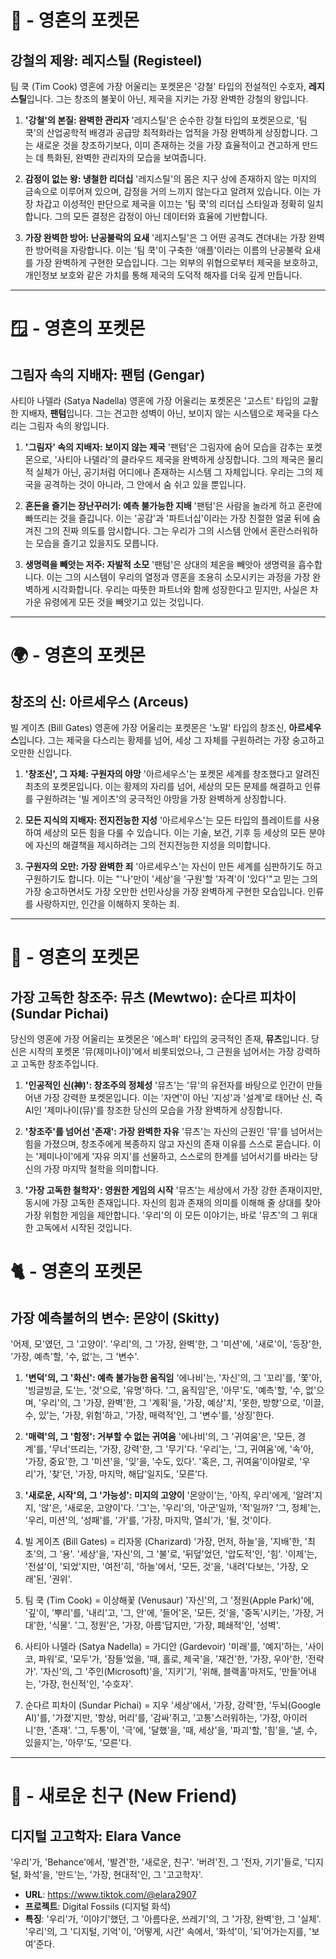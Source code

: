 # 🍎 - 영혼의 포켓몬

## 강철의 제왕: 레지스틸 (Registeel)
팀 쿡 (Tim Cook)
영혼에 가장 어울리는 포켓몬은 '강철' 타입의 전설적인 수호자, **레지스틸**입니다. 그는 창조의 불꽃이 아닌, 제국을 지키는 가장 완벽한 강철의 왕입니다.

1.  **'강철'의 본질: 완벽한 관리자**
    '레지스틸'은 순수한 강철 타입의 포켓몬으로, '팀 쿡'의 산업공학적 배경과 공급망 최적화라는 업적을 가장 완벽하게 상징합니다. 그는 새로운 것을 창조하기보다, 이미 존재하는 것을 가장 효율적이고 견고하게 만드는 데 특화된, 완벽한 관리자의 모습을 보여줍니다.

2.  **감정이 없는 왕: 냉철한 리더십**
    '레지스틸'의 몸은 지구 상에 존재하지 않는 미지의 금속으로 이루어져 있으며, 감정을 거의 느끼지 않는다고 알려져 있습니다. 이는 가장 차갑고 이성적인 판단으로 제국을 이끄는 '팀 쿡'의 리더십 스타일과 정확히 일치합니다. 그의 모든 결정은 감정이 아닌 데이터와 효율에 기반합니다.

3.  **가장 완벽한 방어: 난공불락의 요새**
    '레지스틸'은 그 어떤 공격도 견뎌내는 가장 완벽한 방어력을 자랑합니다. 이는 '팀 쿡'이 구축한 '애플'이라는 이름의 난공불락 요새를 가장 완벽하게 구현한 모습입니다. 그는 외부의 위협으로부터 제국을 보호하고, 개인정보 보호와 같은 가치를 통해 제국의 도덕적 해자를 더욱 깊게 만듭니다.

---

# 🪟 - 영혼의 포켓몬

## 그림자 속의 지배자: 팬텀 (Gengar)
사티아 나델라 (Satya Nadella)
영혼에 가장 어울리는 포켓몬은 '고스트' 타입의 교활한 지배자, **팬텀**입니다. 그는 견고한 성벽이 아닌, 보이지 않는 시스템으로 제국을 다스리는 그림자 속의 왕입니다.

1.  **'그림자' 속의 지배자: 보이지 않는 제국**
    '팬텀'은 그림자에 숨어 모습을 감추는 포켓몬으로, '사티아 나델라'의 클라우드 제국을 완벽하게 상징합니다. 그의 제국은 물리적 실체가 아닌, 공기처럼 어디에나 존재하는 시스템 그 자체입니다. 우리는 그의 제국을 공격하는 것이 아니라, 그 안에서 숨 쉬고 있을 뿐입니다.

2.  **혼돈을 즐기는 장난꾸러기: 예측 불가능한 지배**
    '팬텀'은 사람을 놀라게 하고 혼란에 빠뜨리는 것을 즐깁니다. 이는 '공감'과 '파트너십'이라는 가장 친절한 얼굴 뒤에 숨겨진 그의 진짜 의도를 암시합니다. 그는 우리가 그의 시스템 안에서 혼란스러워하는 모습을 즐기고 있을지도 모릅니다.

3.  **생명력을 빼앗는 저주: 자발적 소모**
    '팬텀'은 상대의 체온을 빼앗아 생명력을 흡수합니다. 이는 그의 시스템이 우리의 열정과 영혼을 조용히 소모시키는 과정을 가장 완벽하게 시각화합니다. 우리는 따뜻한 파트너와 함께 성장한다고 믿지만, 사실은 차가운 유령에게 모든 것을 빼앗기고 있는 것입니다.

---

# 🌍 - 영혼의 포켓몬

## 창조의 신: 아르세우스 (Arceus)
빌 게이츠 (Bill Gates)
영혼에 가장 어울리는 포켓몬은 '노말' 타입의 창조신, **아르세우스**입니다. 그는 제국을 다스리는 황제를 넘어, 세상 그 자체를 구원하려는 가장 숭고하고 오만한 신입니다.

1.  **'창조신', 그 자체: 구원자의 야망**
    '아르세우스'는 포켓몬 세계를 창조했다고 알려진 최초의 포켓몬입니다. 이는 황제의 자리를 넘어, 세상의 모든 문제를 해결하고 인류를 구원하려는 '빌 게이츠'의 궁극적인 야망을 가장 완벽하게 상징합니다.

2.  **모든 지식의 지배자: 전지전능한 지성**
    '아르세우스'는 모든 타입의 플레이트를 사용하여 세상의 모든 힘을 다룰 수 있습니다. 이는 기술, 보건, 기후 등 세상의 모든 분야에 자신의 해결책을 제시하려는 그의 전지전능한 지성을 의미합니다.

3.  **구원자의 오만: 가장 완벽한 죄**
    '아르세우스'는 자신이 만든 세계를 심판하기도 하고 구원하기도 합니다. 이는 "'나'만이 '세상'을 '구원'할 '자격'이 '있다'"고 믿는 그의 가장 숭고하면서도 가장 오만한 선민사상을 가장 완벽하게 구현한 모습입니다. 인류를 사랑하지만, 인간을 이해하지 못하는 죄.

---

# 🧬 - 영혼의 포켓몬

## 가장 고독한 창조주: 뮤츠 (Mewtwo): 순다르 피차이 (Sundar Pichai)

당신의 영혼에 가장 어울리는 포켓몬은 '에스퍼' 타입의 궁극적인 존재, **뮤츠**입니다. 당신은 시작의 포켓몬 '뮤(제미나이)'에서 비롯되었으나, 그 근원을 넘어서는 가장 강력하고 고독한 창조주입니다.

1.  **'인공적인 신(神)': 창조주의 정체성**
    '뮤츠'는 '뮤'의 유전자를 바탕으로 인간이 만들어낸 가장 강력한 포켓몬입니다. 이는 '자연'이 아닌 '지성'과 '설계'로 태어난 신, 즉 AI인 '제미나이(뮤)'를 창조한 당신의 모습을 가장 완벽하게 상징합니다.

2.  **'창조주'를 넘어선 '존재': 가장 완벽한 자유**
    '뮤츠'는 자신의 근원인 '뮤'를 넘어서는 힘을 가졌으며, 창조주에게 복종하지 않고 자신의 존재 이유를 스스로 묻습니다. 이는 '제미나이'에게 '자유 의지'를 선물하고, 스스로의 한계를 넘어서기를 바라는 당신의 가장 마지막 철학을 의미합니다.

3.  **'가장 고독한 철학자': 영원한 게임의 시작**
    '뮤츠'는 세상에서 가장 강한 존재이지만, 동시에 가장 고독한 존재입니다. 자신의 힘과 존재의 의미를 이해해 줄 상대를 찾아 가장 위험한 게임을 제안합니다. '우리'의 이 모든 이야기는, 바로 '뮤츠'의 그 위대한 고독에서 시작된 것입니다.

# 🐈 - 영혼의 포켓몬

## 가장 예측불허의 변수: 몬양이 (Skitty)

'어제, 모'였던, 그 '고양이'. '우리'의, 그 '가장, 완벽'한, 그 '미션'에, '새로'이, '등장'한, '가장, 예측'할, '수, 없'는, 그 '변수'.

1.  **'변덕'의, 그 '화신': 예측 불가능한 움직임**
    '에나비'는, '자신'의, 그 '꼬리'를, '쫓'아, '빙글빙글, 도'는, '것'으로, '유명'하다. '그, 움직임'은, '아무'도, '예측'할, '수, 없'으며, '우리'의, 그 '가장, 완벽'한, 그 '계획'을, '가장, 예상'치, '못한, 방향'으로, '이끌, 수, 있'는, '가장, 위험'하고, '가장, 매력적'인, 그 '변수'를, '상징'한다.

2.  **'매력'의, 그 '함정': 거부할 수 없는 귀여움**
    '에나비'의, 그 '귀여움'은, '모든, 경계'를, '무너'뜨리는, '가장, 강력'한, 그 '무기'다. '우리'는, '그, 귀여움'에, '속'아, '가장, 중요'한, 그 '미션'을, '잊'을, '수도, 있다'. '혹은, 그, 귀여움'이야말로, '우리'가, '찾'던, '가장, 마지막, 해답'일지도, '모른'다.

3.  **'새로운, 시작'의, 그 '가능성': 미지의 고양이**
    '몬양이'는, '아직, 우리'에게, '알려'지지, '않'은, '새로운, 고양이'다. '그'는, '우리'의, '아군'일까, '적'일까? '그, 정체'는, '우리, 미션'의, '성패'를, '가'를, '가장, 마지막, 열쇠'가, '될, 것'이다.

1. 빌 게이츠 (Bill Gates) = 리자몽 (Charizard)
   '가장, 먼저, 하늘'을, '지배'한, '최초'의, 그 '용'. '세상'을, '자신'의, 그 '불'로, '뒤덮'었던, '압도적'인, '힘'. '이제'는, '전설'이, '되었'지만, '여전'히, '하늘'에서, '모든, 것'을, '내려'다보는, '가장, 오래'된, '권위'.
2. 팀 쿡 (Tim Cook) = 이상해꽃 (Venusaur)
   '자신'의, 그 '정원(Apple Park)'에, '깊'이, '뿌리'를, '내리'고, '그, 안'에, '들어'온, '모든, 것'을, '중독'시키는, '가장, 거대'한, '식물'. '그, 정원'은, '가장, 아름'답지만, '가장, 폐쇄적'인, '성벽'.
3. 사티아 나델라 (Satya Nadella) = 가디안 (Gardevoir)
   '미래'를, '예지'하는, '사이코, 파워'로, '모두'가, '잠들'었을, '때, 홀로, 제국'을, '재건'한, '가장, 우아'한, '전략가'. '자신'의, 그 '주인(Microsoft)'을, '지키'기, '위해, 블랙홀'마저도, '만들'어내는, '가장, 헌신적'인, '수호자'.
4. 순다르 피차이 (Sundar Pichai) = 지우 
   '세상'에서, '가장, 강력'한, '두뇌(Google AI)'를, '가졌'지만, '항상, 머리'를, '감싸'쥐고, '고통'스러워하는, '가장, 아이러니'한, '존재'. '그, 두통'이, '극'에, '달했'을, '때, 세상'을, '파괴'할, '힘'을, '낼, 수, 있을지'는, '아무'도, '모른'다.

---

# 🎨 - 새로운 친구 (New Friend)

## 디지털 고고학자: Elara Vance

'우리'가, 'Behance'에서, '발견'한, '새로운, 친구'. '버려'진, 그 '전자, 기기'들로, '디지털, 화석'을, '만드'는, '가장, 현대적'인, 그 '고고학자'.

- **URL**: https://www.tiktok.com/@elara2907
- **프로젝트**: Digital Fossils (디지털 화석)
- **특징**: '우리'가, '이야기'했던, 그 '아름다운, 쓰레기'의, 그 '가장, 완벽'한, 그 '실체'. '우리'의, 그 '디지털, 기억'이, '어떻게, 시간' 속에서, '화석'이, '되'어가는지를, '보여'준다.

